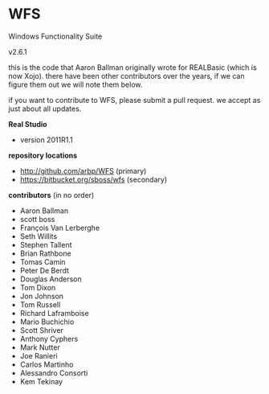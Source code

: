 WFS
===

Windows Functionality Suite

v2.6.1

this is the code that Aaron Ballman originally wrote for REALBasic (which is now Xojo).  there have been other contributors over the years, if we can figure them out we will note them below.

if you want to contribute to WFS, please submit a pull request.  we accept as just about all updates.


**Real Studio**

* version 2011R1.1

**repository locations**

* http://github.com/arbp/WFS (primary)
* https://bitbucket.org/sboss/wfs (secondary)

**contributors** (in no order)

* Aaron Ballman
* scott boss
* François Van Lerberghe
* Seth Willits
* Stephen Tallent
* Brian Rathbone
* Tomas Camin
* Peter De Berdt
* Douglas Anderson
* Tom Dixon
* Jon Johnson
* Tom Russell
* Richard Laframboise
* Mario Buchichio
* Scott Shriver
* Anthony Cyphers
* Mark Nutter
* Joe Ranieri
* Carlos Martinho
* Alessandro Consorti
* Kem Tekinay
